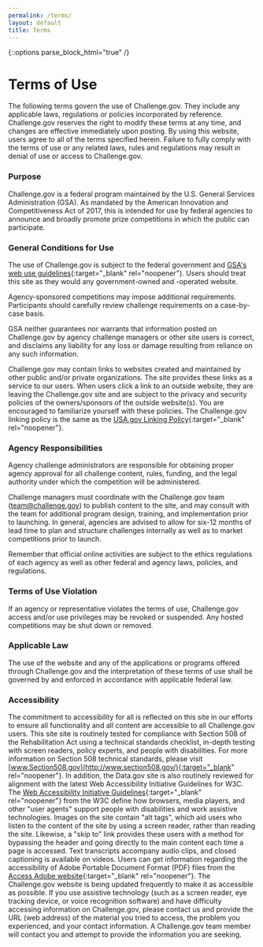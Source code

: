 ```yaml
---
permalink: /terms/
layout: default
title: Terms
---
```


{::options parse_block_html="true" /}
<div class="grid-container usa-prose">
<div class="grid-row  padding-x-8 margin-bottom-4">

# Terms of Use

The following terms govern the use of Challenge.gov. They include any applicable laws, regulations or policies incorporated by reference. Challenge.gov reserves the right to modify these terms at any time, and changes are effective immediately upon posting. By using this website, users agree to all of the terms specified herein. Failure to fully comply with the terms of use or any related laws, rules and regulations may result in denial of use or access to Challenge.gov.

### Purpose

Challenge.gov is a federal program maintained by the U.S. General Services Administration (GSA). As mandated by the American Innovation and Competitiveness Act of 2017, this is intended for use by federal agencies to announce and broadly promote prize competitions in which the public can participate. 

### General Conditions for Use

The use of Challenge.gov is subject to the federal government and [GSA's web use guidelines](https://www.gsa.gov/using-the-gsagov-website){:target="_blank" rel="noopener"}. Users should treat this site as they would any government-owned and -operated website.

Agency-sponsored competitions may impose additional requirements. Participants should carefully review challenge requirements on a case-by-case basis.

GSA neither guarantees nor warrants that information posted on Challenge.gov by agency challenge managers or other site users is correct, and disclaims any liability for any loss or damage resulting from reliance on any such information.

Challenge.gov may contain links to websites created and maintained by other public and/or private organizations. The site provides these links as a service to our users. When users click a link to an outside website, they are leaving the Challenge.gov site and are subject to the privacy and security policies of the owners/sponsors of the outside website(s). You are encouraged to familiarize yourself with these policies. The Challenge.gov linking policy is the same as the [USA.gov Linking Policy](https://www.usa.gov/linking-policy){:target="_blank" rel="noopener"}.

### Agency Responsibilities

Agency challenge administrators are responsible for obtaining proper agency approval for all challenge content, rules, funding, and the legal authority under which the competition will be administered.

Challenge managers must coordinate with the Challenge.gov team ([team@challenge.gov](mailto:team@challenge.gov)) to publish content to the site, and may consult with the team for additional program design, training, and implementation prior to launching. In general, agencies are advised to allow for six-12 months of lead time to plan and structure challenges internally as well as to market competitions prior to launch. 

Remember that official online activities are subject to the ethics regulations of each agency as well as other federal and agency laws, policies, and regulations.

### Terms of Use Violation

If an agency or representative violates the terms of use, Challenge.gov access and/or use privileges may be revoked or suspended. Any hosted competitions may be shut down or removed.

### Applicable Law

The use of the website and any of the applications or programs offered through Challenge.gov and the interpretation of these terms of use shall be governed by and enforced in accordance with applicable federal law.

### Accessibility

The commitment to accessibility for all is reflected on this site in our efforts to ensure all functionality and all content are accessible to all Challenge.gov users.
This site site is routinely tested for compliance with Section 508 of the Rehabilitation Act using a technical standards checklist, in-depth testing with screen readers, policy experts, and people with disabilities. For more information on Section 508 technical standards, please visit [www.Section508.gov](http://www.section508.gov/){:target="_blank" rel="noopener"}.
In addition, the Data.gov site is also routinely reviewed for alignment with the latest Web Accessibility Initiative Guidelines for W3C. The [Web Accessibility Initiative Guidelines](https://www.w3.org/WAI/){:target="_blank" rel="noopener"} from the W3C define how browsers, media players, and other "user agents" support people with disabilities and work assistive technologies.
Images on the site contain "alt tags", which aid users who listen to the content of the site by using a screen reader, rather than reading the site. Likewise, a "skip to" link provides these users with a method for bypassing the header and going directly to the main content each time a page is accessed. Text transcripts accompany audio clips, and closed captioning is available on videos.
Users can get information regarding the accessibility of Adobe Portable Document Format (PDF) files from the [Access Adobe website](https://www.adobe.com/accessibility.html){:target="_blank" rel="noopener"}.
The Challenge.gov website is being updated frequently to make it as accessible as possible. If you use assistive technology (such as a screen reader, eye tracking device, or voice recognition software) and have difficulty accessing information on Challenge.gov, please contact us and provide the URL (web address) of the material you tried to access, the problem you experienced, and your contact information. A Challenge.gov team member will contact you and attempt to provide the information you are seeking.
</div>
</div>